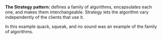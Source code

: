 **The Strategy pattern:** 
defines a family of algorithms,
encapsulates each one, and makes them interchangeable.
Strategy lets the algorithm vary independently of the
clients that use it.

In this example quack, squeak, and no sound was an example
of the family of algorithms.
